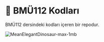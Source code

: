# 🚀 BMÜ112 Kodları
 BMÜ112 dersindeki kodları içeren bir repodur. 
 
 ![MeanElegantDinosaur-max-1mb](https://user-images.githubusercontent.com/119707805/227717195-5e3793b6-94fd-4976-a7df-92ce60efac88.gif)



